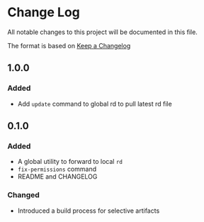 # Change Log

All notable changes to this project will be documented in this file.

The format is based on [Keep a Changelog][link]

## 1.0.0

### Added

* Add `update` command to global rd to pull latest rd file

## 0.1.0

### Added

* A global utility to forward to local `rd`
* `fix-permissions` command
* README and CHANGELOG

### Changed

* Introduced a build process for selective artifacts

[link]: http://keepachangelog.com/
